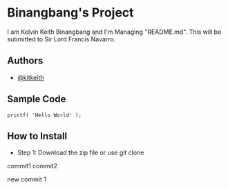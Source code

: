 # Binangbang's Project
I am Kelvin Keith Binangbang and I'm Managing "README.md". This will be submitted to Sir Lord Francis Navarro.
## Authors
- [@kitkeith](https://github.com/kitkeith)
## Sample Code
`printf( 'Hello World' );`
## How to Install
- Step 1: Download the zip file or use git clone

commit1
commit2

new commit 1
